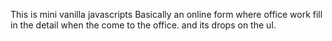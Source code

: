 This is mini vanilla javascripts 
Basically an online form where office work fill in the detail 
when the come to the office.
and its drops on the uI.
